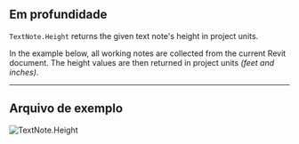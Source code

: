 ## Em profundidade
`TextNote.Height` returns the given text note's height in project units.

In the example below, all working notes are collected from the current Revit document. The height values are then returned in project units _(feet and inches)_.

___
## Arquivo de exemplo

![TextNote.Height](./Revit.Elements.TextNote.Height_img.jpg)
